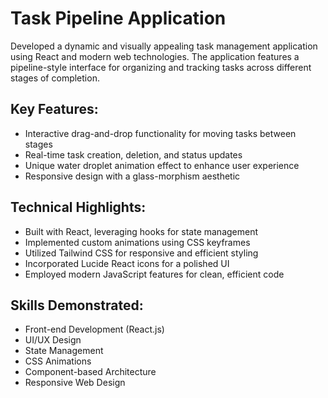 # Task Pipeline Application

Developed a dynamic and visually appealing task management application using React and modern web technologies. The application features a pipeline-style interface for organizing and tracking tasks across different stages of completion.

## Key Features:
- Interactive drag-and-drop functionality for moving tasks between stages
- Real-time task creation, deletion, and status updates
- Unique water droplet animation effect to enhance user experience
- Responsive design with a glass-morphism aesthetic

## Technical Highlights:
- Built with React, leveraging hooks for state management
- Implemented custom animations using CSS keyframes
- Utilized Tailwind CSS for responsive and efficient styling
- Incorporated Lucide React icons for a polished UI
- Employed modern JavaScript features for clean, efficient code

## Skills Demonstrated:
- Front-end Development (React.js)
- UI/UX Design
- State Management
- CSS Animations
- Component-based Architecture
- Responsive Web Design
